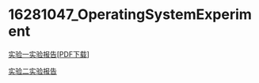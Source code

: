 # 16281047_OperatingSystemExperiment
[实验一实验报告](./lab1/16281047_lab1_report.md)\[[PDF下载](https://github.com/sunhanwu/16281047_OperatingSystemExperiment/raw/master/lab1/16281047_%E5%AD%99%E6%B1%89%E6%AD%A6_%E5%AE%89%E5%85%A81601_%E5%AE%9E%E9%AA%8C%E4%B8%80.pdf)]

[实验二实验报告](./lab2/16281047_lab2_report.md)




